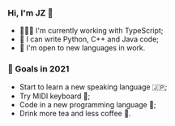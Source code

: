 ### Hi, I'm JZ 👋

- 👨🏻‍💻 I'm currently working with TypeScript;
- 🎾 I can write Python, C++ and Java code;
- 🌻 I'm open to new languages in work.

### 🚀 Goals in 2021

- Start to learn a new speaking language 🇯🇵;
- Try MIDI keyboard 🎹;
- Code in a new programming language 👾;
- Drink more tea and less coffee 🍵.

<!--
**jiyuzhuang/jiyuzhuang** is a ✨ _special_ ✨ repository because its `README.md` (this file) appears on your GitHub profile.

Here are some ideas to get you started:

- 🔭 I’m currently working on ...
- 🌱 I’m currently learning ...
- 👯 I’m looking to collaborate on ...
- 🤔 I’m looking for help with ...
- 💬 Ask me about ...
- 📫 How to reach me: ...
- 😄 Pronouns: ...
- ⚡ Fun fact: ...
-->
